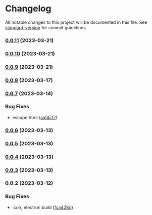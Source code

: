 # Changelog

All notable changes to this project will be documented in this file. See [standard-version](https://github.com/conventional-changelog/standard-version) for commit guidelines.

### [0.0.11](https://github.com/orbital-labs/mataair-desktop/compare/v0.0.10...v0.0.11) (2023-03-21)

### [0.0.10](https://github.com/orbital-labs/mataair-desktop/compare/v0.0.9...v0.0.10) (2023-03-21)

### [0.0.9](https://github.com/orbital-labs/mataair-desktop/compare/v0.0.8...v0.0.9) (2023-03-21)

### [0.0.8](https://github.com/orbital-labs/mataair-desktop/compare/v0.0.7...v0.0.8) (2023-03-17)

### [0.0.7](https://github.com/orbital-labs/mataair-desktop/compare/v0.0.6...v0.0.7) (2023-03-14)


### Bug Fixes

* escape html ([aaf4cf7](https://github.com/orbital-labs/mataair-desktop/commit/aaf4cf76a654feb179cc9d06400625b643d01343))

### [0.0.6](https://github.com/orbital-labs/mataair-desktop/compare/v0.0.5...v0.0.6) (2023-03-13)

### [0.0.5](https://github.com/orbital-labs/mataair-desktop/compare/v0.0.4...v0.0.5) (2023-03-13)

### [0.0.4](https://github.com/orbital-labs/mataair-desktop/compare/v0.0.3...v0.0.4) (2023-03-13)

### [0.0.3](https://github.com/orbital-labs/mataair-desktop/compare/v0.0.2...v0.0.3) (2023-03-13)

### 0.0.2 (2023-03-12)


### Bug Fixes

* icon, electron build ([fca428d](https://github.com/orbital-labs/mataair-desktop/commit/fca428d75edf4eae436ffd53bbd72b2f0a205b4c))
